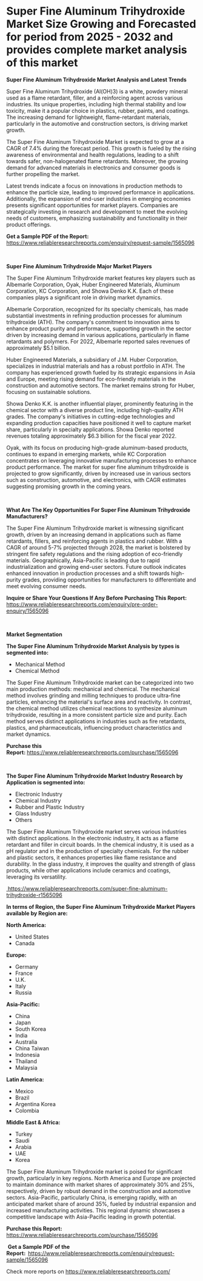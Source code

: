 <p><h1>Super Fine Aluminum Trihydroxide Market Size Growing and Forecasted for period from 2025 - 2032 and provides complete market analysis of this market</h1></p><p><strong>Super Fine Aluminum Trihydroxide Market Analysis and Latest Trends</strong></p>
<p><p>Super Fine Aluminum Trihydroxide (Al(OH)3) is a white, powdery mineral used as a flame retardant, filler, and a reinforcing agent across various industries. Its unique properties, including high thermal stability and low toxicity, make it a popular choice in plastics, rubber, paints, and coatings. The increasing demand for lightweight, flame-retardant materials, particularly in the automotive and construction sectors, is driving market growth.</p><p>The Super Fine Aluminum Trihydroxide Market is expected to grow at a CAGR of 7.4% during the forecast period. This growth is fueled by the rising awareness of environmental and health regulations, leading to a shift towards safer, non-halogenated flame retardants. Moreover, the growing demand for advanced materials in electronics and consumer goods is further propelling the market. </p><p>Latest trends indicate a focus on innovations in production methods to enhance the particle size, leading to improved performance in applications. Additionally, the expansion of end-user industries in emerging economies presents significant opportunities for market players. Companies are strategically investing in research and development to meet the evolving needs of customers, emphasizing sustainability and functionality in their product offerings.</p></p>
<p><strong>Get a Sample PDF of the Report:&nbsp;</strong> <a href="https://www.reliableresearchreports.com/enquiry/request-sample/1565096?utm_campaign=2197&utm_medium=2&utm_source=Github&utm_content=ia&utm_term=01022025&utm_id=super-fine-aluminum-trihydroxide">https://www.reliableresearchreports.com/enquiry/request-sample/1565096</a></p>
<p>&nbsp;</p>
<p><strong>Super Fine Aluminum Trihydroxide Major Market Players</strong></p>
<p><p>The Super Fine Aluminum Trihydroxide market features key players such as Albemarle Corporation, Oyak, Huber Engineered Materials, Aluminum Corporation, KC Corporation, and Showa Denko K.K. Each of these companies plays a significant role in driving market dynamics.</p><p>Albemarle Corporation, recognized for its specialty chemicals, has made substantial investments in refining production processes for aluminum trihydroxide (ATH). The company's commitment to innovation aims to enhance product purity and performance, supporting growth in the sector driven by increasing demand in various applications, particularly in flame retardants and polymers. For 2022, Albemarle reported sales revenues of approximately $5.1 billion.</p><p>Huber Engineered Materials, a subsidiary of J.M. Huber Corporation, specializes in industrial materials and has a robust portfolio in ATH. The company has experienced growth fueled by its strategic expansions in Asia and Europe, meeting rising demand for eco-friendly materials in the construction and automotive sectors. The market remains strong for Huber, focusing on sustainable solutions.</p><p>Showa Denko K.K. is another influential player, prominently featuring in the chemical sector with a diverse product line, including high-quality ATH grades. The company's initiatives in cutting-edge technologies and expanding production capacities have positioned it well to capture market share, particularly in specialty applications. Showa Denko reported revenues totaling approximately $6.3 billion for the fiscal year 2022.</p><p>Oyak, with its focus on producing high-grade aluminum-based products, continues to expand in emerging markets, while KC Corporation concentrates on leveraging innovative manufacturing processes to enhance product performance. The market for super fine aluminum trihydroxide is projected to grow significantly, driven by increased use in various sectors such as construction, automotive, and electronics, with CAGR estimates suggesting promising growth in the coming years.</p></p>
<p>&nbsp;</p>
<p><strong>What Are The Key Opportunities For Super Fine Aluminum Trihydroxide Manufacturers?</strong></p>
<p><p>The Super Fine Aluminum Trihydroxide market is witnessing significant growth, driven by an increasing demand in applications such as flame retardants, fillers, and reinforcing agents in plastics and rubber. With a CAGR of around 5-7% projected through 2028, the market is bolstered by stringent fire safety regulations and the rising adoption of eco-friendly materials. Geographically, Asia-Pacific is leading due to rapid industrialization and growing end-user sectors. Future outlook indicates enhanced innovation in production processes and a shift towards high-purity grades, providing opportunities for manufacturers to differentiate and meet evolving consumer needs.</p></p>
<p><strong>Inquire or Share Your Questions If Any Before Purchasing This Report:</strong> <a href="https://www.reliableresearchreports.com/enquiry/pre-order-enquiry/1565096?utm_campaign=2197&utm_medium=2&utm_source=Github&utm_content=ia&utm_term=01022025&utm_id=super-fine-aluminum-trihydroxide">https://www.reliableresearchreports.com/enquiry/pre-order-enquiry/1565096</a></p>
<p>&nbsp;</p>
<p><strong>Market Segmentation</strong></p>
<p><strong>The Super Fine Aluminum Trihydroxide Market Analysis by types is segmented into:</strong></p>
<p><ul><li>Mechanical Method</li><li>Chemical Method</li></ul></p>
<p><p>The Super Fine Aluminum Trihydroxide market can be categorized into two main production methods: mechanical and chemical. The mechanical method involves grinding and milling techniques to produce ultra-fine particles, enhancing the material's surface area and reactivity. In contrast, the chemical method utilizes chemical reactions to synthesize aluminum trihydroxide, resulting in a more consistent particle size and purity. Each method serves distinct applications in industries such as fire retardants, plastics, and pharmaceuticals, influencing product characteristics and market dynamics.</p></p>
<p><strong>Purchase this Report:&nbsp;</strong><a href="https://www.reliableresearchreports.com/purchase/1565096?utm_campaign=2197&utm_medium=2&utm_source=Github&utm_content=ia&utm_term=01022025&utm_id=super-fine-aluminum-trihydroxide">https://www.reliableresearchreports.com/purchase/1565096</a></p>
<p>&nbsp;</p>
<p><strong>The Super Fine Aluminum Trihydroxide Market Industry Research by Application is segmented into:</strong></p>
<p><ul><li>Electronic Industry</li><li>Chemical Industry</li><li>Rubber and Plastic Industry</li><li>Glass Industry</li><li>Others</li></ul></p>
<p><p>The Super Fine Aluminum Trihydroxide market serves various industries with distinct applications. In the electronic industry, it acts as a flame retardant and filler in circuit boards. In the chemical industry, it is used as a pH regulator and in the production of specialty chemicals. For the rubber and plastic sectors, it enhances properties like flame resistance and durability. In the glass industry, it improves the quality and strength of glass products, while other applications include ceramics and coatings, leveraging its versatility.</p></p>
<p><a href="https://www.reliableresearchreports.com/super-fine-aluminum-trihydroxide-r1565096?utm_campaign=2197&utm_medium=2&utm_source=Github&utm_content=ia&utm_term=01022025&utm_id=super-fine-aluminum-trihydroxide">&nbsp;https://www.reliableresearchreports.com/super-fine-aluminum-trihydroxide-r1565096</a></p>
<p><strong>In terms of Region, the Super Fine Aluminum Trihydroxide Market Players available by Region are:</strong></p>
<p>
    <p> <strong> North America: </strong>
        <ul>
            <li>United States</li>
            <li>Canada</li>
        </ul>
        </p> 
    <p> <strong> Europe: </strong>
        <ul>
            <li>Germany</li>
            <li>France</li>
            <li>U.K.</li>
            <li>Italy</li>
            <li>Russia</li>
        </ul>
        </p> 
    <p> <strong> Asia-Pacific: </strong>
        <ul>
            <li>China</li>
            <li>Japan</li>
            <li>South Korea</li>
            <li>India</li>
            <li>Australia</li>
            <li>China Taiwan</li>
            <li>Indonesia</li>
            <li>Thailand</li>
            <li>Malaysia</li>
        </ul>
        </p> 
    <p> <strong> Latin America: </strong>
        <ul>
            <li>Mexico</li>
            <li>Brazil</li>
            <li>Argentina Korea</li>
            <li>Colombia</li>
        </ul>
        </p> 
    <p> <strong> Middle East & Africa: </strong>
        <ul>
            <li>Turkey</li>
            <li>Saudi</li>
            <li>Arabia</li>
            <li>UAE</li>
            <li>Korea</li>
        </ul>
    </p>
    </p>
<p><p>The Super Fine Aluminum Trihydroxide market is poised for significant growth, particularly in key regions. North America and Europe are projected to maintain dominance with market shares of approximately 30% and 25%, respectively, driven by robust demand in the construction and automotive sectors. Asia-Pacific, particularly China, is emerging rapidly, with an anticipated market share of around 35%, fueled by industrial expansion and increased manufacturing activities. This regional dynamic showcases a competitive landscape with Asia-Pacific leading in growth potential.</p></p>
<p><strong>Purchase this Report: </strong><a href="https://www.reliableresearchreports.com/purchase/1565096?utm_campaign=2197&utm_medium=2&utm_source=Github&utm_content=ia&utm_term=01022025&utm_id=super-fine-aluminum-trihydroxide">https://www.reliableresearchreports.com/purchase/1565096</a></p>
<p>&nbsp;<strong>Get a Sample PDF of the Report:&nbsp;&nbsp;</strong><a href="https://www.reliableresearchreports.com/enquiry/request-sample/1565096?utm_campaign=2197&utm_medium=2&utm_source=Github&utm_content=ia&utm_term=01022025&utm_id=super-fine-aluminum-trihydroxide">https://www.reliableresearchreports.com/enquiry/request-sample/1565096</a></p>
<p><strong></strong></p>
<p>Check more reports on <a href="https://www.reliableresearchreports.com/?utm_campaign=2197&utm_medium=2&utm_source=Github&utm_content=ia&utm_term=01022025&utm_id=super-fine-aluminum-trihydroxide">https://www.reliableresearchreports.com/</a></p>